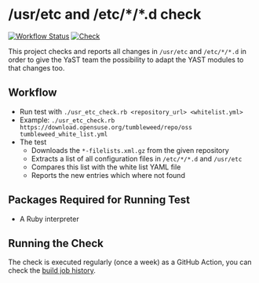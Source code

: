 /usr/etc and /etc/\*/\*.d check
==============================

[![Workflow Status](https://github.com/yast/usr-etc-test/workflows/CI/badge.svg?branch=master)](
https://github.com/yast/usr-etc-test/actions?query=workflow%3ACI+branch%3Amaster)
[![Check](https://github.com/yast/usr-etc-test/workflows/Check/badge.svg?branch=master)](
https://github.com/yast/usr-etc-test/actions?query=workflow%3ACheck+branch%3Amaster)

This project checks and reports all changes in `/usr/etc` and `/etc/*/*.d`
in order to give the YaST team the possibility to adapt the YAST modules to that
changes too.

## Workflow

- Run test with `./usr_etc_check.rb <repository_url> <whitelist.yml>`
- Example: `./usr_etc_check.rb https://download.opensuse.org/tumbleweed/repo/oss tumbleweed_white_list.yml`
- The test
  - Downloads the `*-filelists.xml.gz` from the given repository
  - Extracts a list of all configuration files in `/etc/*/*.d` and `/usr/etc`
  - Compares this list with the white list YAML file
  - Reports the new entries which where not found

## Packages Required for Running Test

- A Ruby interpreter

## Running the Check

The check is executed regularly (once a week) as a GitHub Action,
you can check the [build job history](
https://github.com/yast/usr-etc-test/actions?query=workflow%3ACheck+branch%3Amaster).
